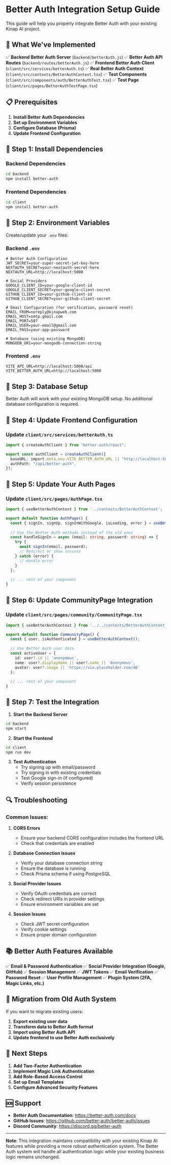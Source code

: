 # Better Auth Integration Setup Guide

This guide will help you properly integrate Better Auth with your existing Kinap AI project.

## 🎯 **What We've Implemented**

✅ **Backend Better Auth Server** (`backend/betterAuth.js`)
✅ **Better Auth API Routes** (`backend/routes/betterAuth.js`)
✅ **Frontend Better Auth Client** (`client/src/services/betterAuth.ts`)
✅ **Real Better Auth Context** (`client/src/contexts/BetterAuthContext.tsx`)
✅ **Test Components** (`client/src/components/auth/BetterAuthTest.tsx`)
✅ **Test Page** (`client/src/pages/BetterAuthTestPage.tsx`)

## 📋 **Prerequisites**

1. **Install Better Auth Dependencies**
2. **Set up Environment Variables**
3. **Configure Database (Prisma)**
4. **Update Frontend Configuration**

## 🔧 **Step 1: Install Dependencies**

### Backend Dependencies
```bash
cd backend
npm install better-auth
```

### Frontend Dependencies
```bash
cd client
npm install better-auth
```

## 🔧 **Step 2: Environment Variables**

Create/update your `.env` files:

### Backend `.env`
```env
# Better Auth Configuration
JWT_SECRET=your-super-secret-jwt-key-here
NEXTAUTH_SECRET=your-nextauth-secret-here
NEXTAUTH_URL=http://localhost:5000

# Social Providers
GOOGLE_CLIENT_ID=your-google-client-id
GOOGLE_CLIENT_SECRET=your-google-client-secret
GITHUB_CLIENT_ID=your-github-client-id
GITHUB_CLIENT_SECRET=your-github-client-secret

# Email Configuration (for verification, password reset)
EMAIL_FROM=noreply@kinapweb.com
EMAIL_HOST=smtp.gmail.com
EMAIL_PORT=587
EMAIL_USER=your-email@gmail.com
EMAIL_PASS=your-app-password

# Database (using existing MongoDB)
MONGODB_URI=your-mongodb-connection-string
```

### Frontend `.env`
```env
VITE_API_URL=http://localhost:5000/api
VITE_BETTER_AUTH_URL=http://localhost:5000
```

## 🔧 **Step 3: Database Setup**

Better Auth will work with your existing MongoDB setup. No additional database configuration is required.

## 🔧 **Step 4: Update Frontend Configuration**

### Update `client/src/services/betterAuth.ts`
```typescript
import { createAuthClient } from "better-auth/react";

export const authClient = createAuthClient({
  baseURL: import.meta.env.VITE_BETTER_AUTH_URL || "http://localhost:5000",
  authPath: "/api/better-auth",
});
```

## 🔧 **Step 5: Update Your Auth Pages**

### Update `client/src/pages/AuthPage.tsx`
```typescript
import { useBetterAuthContext } from '../contexts/BetterAuthContext';

export default function AuthPage() {
  const { signIn, signUp, signInWithGoogle, isLoading, error } = useBetterAuthContext();
  
  // Use the Better Auth methods instead of the old ones
  const handleSignIn = async (email: string, password: string) => {
    try {
      await signIn(email, password);
      // Redirect or show success
    } catch (error) {
      // Handle error
    }
  };
  
  // ... rest of your component
}
```

## 🔧 **Step 6: Update CommunityPage Integration**

### Update `client/src/pages/community/CommunityPage.tsx`
```typescript
import { useBetterAuthContext } from '../../contexts/BetterAuthContext';

export default function CommunityPage() {
  const { user, isAuthenticated } = useBetterAuthContext();
  
  // Use Better Auth user data
  const activeUser = {
    id: user?.id || 'anonymous',
    name: user?.displayName || user?.name || 'Anonymous',
    avatar: user?.image || 'https://via.placeholder.com/40'
  };
  
  // ... rest of your component
}
```

## 🚀 **Step 7: Test the Integration**

1. **Start the Backend Server**
```bash
cd backend
npm start
```

2. **Start the Frontend**
```bash
cd client
npm run dev
```

3. **Test Authentication**
   - Try signing up with email/password
   - Try signing in with existing credentials
   - Test Google sign-in (if configured)
   - Verify session persistence

## 🔍 **Troubleshooting**

### Common Issues:

1. **CORS Errors**
   - Ensure your backend CORS configuration includes the frontend URL
   - Check that credentials are enabled

2. **Database Connection Issues**
   - Verify your database connection string
   - Ensure the database is running
   - Check Prisma schema if using PostgreSQL

3. **Social Provider Issues**
   - Verify OAuth credentials are correct
   - Check redirect URIs in provider settings
   - Ensure environment variables are set

4. **Session Issues**
   - Check JWT secret configuration
   - Verify cookie settings
   - Ensure proper domain configuration

## 📚 **Better Auth Features Available**

✅ **Email & Password Authentication**
✅ **Social Provider Integration (Google, GitHub)**
✅ **Session Management**
✅ **JWT Tokens**
✅ **Email Verification**
✅ **Password Reset**
✅ **User Profile Management**
✅ **Plugin System (2FA, Magic Links, etc.)**

## 🔄 **Migration from Old Auth System**

If you want to migrate existing users:

1. **Export existing user data**
2. **Transform data to Better Auth format**
3. **Import using Better Auth API**
4. **Update frontend to use Better Auth exclusively**

## 📖 **Next Steps**

1. **Add Two-Factor Authentication**
2. **Implement Magic Link Authentication**
3. **Add Role-Based Access Control**
4. **Set up Email Templates**
5. **Configure Advanced Security Features**

## 🆘 **Support**

- **Better Auth Documentation**: https://better-auth.com/docs
- **GitHub Issues**: https://github.com/better-auth/better-auth/issues
- **Discord Community**: https://discord.gg/better-auth

---

**Note**: This integration maintains compatibility with your existing Kinap AI features while providing a more robust authentication system. The Better Auth system will handle all authentication logic while your existing business logic remains unchanged. 